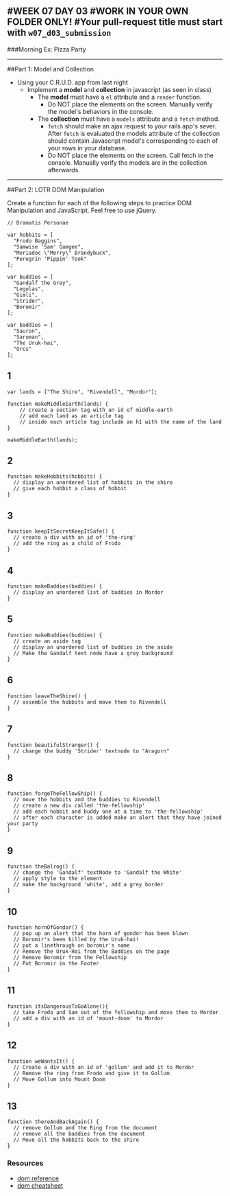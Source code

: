 #WEEK 07 DAY 03
#WORK IN YOUR OWN FOLDER ONLY!
#Your pull-request title must start with `w07_d03_submission`
---
###Morning Ex: Pizza Party

---

##Part 1: Model and Collection
- Using your C.R.U.D. app from last night
	- Implement a **model** and **collection** in javascript (as seen in class)
		- The **model** must have a `el` attribute and a `render` function.  
			- Do NOT place the elements on the screen.  Manually verify the model's behaviors in the console.
		- The **collection** must have a `models` attribute and a `fetch` method. 
			- `fetch` should make an ajax request to your rails app's sever.  After `fetch` is evaluated the models attribute of the collection should contain Javascript model's corresponding to each of your rows in your database. 
			- Do NOT place the elements on the screen.  Call fetch in the console.  Manually verify the models are in the collection afterwards.

---

##Part 2: LOTR DOM Manipulation

Create a function for each of the following steps to practice DOM Manipulation and JavaScript.  Feel free to use jQuery.

```
// Dramatis Personae

var hobbits = [
  "Frodo Baggins",
  "Samwise 'Sam' Gamgee",
  "Meriadoc \"Merry\" Brandybuck",
  "Peregrin 'Pippin' Took"
];

var buddies = [
  "Gandalf the Grey",
  "Legolas",
  "Gimli",
  "Strider",
  "Boromir"
];

var baddies = [
  "Sauron",
  "Saruman",
  "The Uruk-hai",
  "Orcs"
];
```

## 1

```
var lands = ["The Shire", "Rivendell", "Mordor"];

function makeMiddleEarth(lands) {
    // create a section tag with an id of middle-earth
    // add each land as an article tag
    // inside each article tag include an h1 with the name of the land
}

makeMiddleEarth(lands);
```

## 2
```
function makeHobbits(hobbits) {
  // display an unordered list of hobbits in the shire
  // give each hobbit a class of hobbit
}
```

## 3
```
function keepItSecretKeepItSafe() {
  // create a div with an id of 'the-ring'
  // add the ring as a child of Frodo
}
```

## 4

```
function makeBaddies(baddies) {
  // display an unordered list of baddies in Mordor
}
```

## 5

```
function makeBuddies(buddies) {
  // create an aside tag
  // display an unordered list of buddies in the aside
  // Make the Gandalf text node have a grey background
}
```

## 6
```
function leaveTheShire() {
  // assemble the hobbits and move them to Rivendell
}
```

## 7

```
function beautifulStranger() {
  // change the buddy 'Strider' textnode to "Aragorn"
}
```

## 8

```
function forgeTheFellowShip() {
  // move the hobbits and the buddies to Rivendell
  // create a new div called 'the-fellowship'
  // add each hobbit and buddy one at a time to 'the-fellowship'
  // after each character is added make an alert that they have joined your party
}
```

## 9

```
function theBalrog() {
  // change the 'Gandalf' textNode to 'Gandalf the White'
  // apply style to the element
  // make the background 'white', add a grey border
}
```

## 10
```
function hornOfGondor() {
  // pop up an alert that the horn of gondor has been blown
  // Boromir's been killed by the Uruk-hai!
  // put a linethrough on boromir's name
  // Remove the Uruk-Hai from the Baddies on the page
  // Remove Boromir from the Fellowship
  // Put Boromir in the Footer
}
```

## 11
```
function itsDangerousToGoAlone(){
  // take Frodo and Sam out of the fellowship and move them to Mordor
  // add a div with an id of 'mount-doom' to Mordor
}
```

## 12
```
function weWantsIt() {
  // Create a div with an id of 'gollum' and add it to Mordor
  // Remove the ring from Frodo and give it to Gollum
  // Move Gollum into Mount Doom
}
```

## 13
```
function thereAndBackAgain() {
  // remove Gollum and the Ring from the document
  // remove all the baddies from the document
  // Move all the hobbits back to the shire
}
```

### Resources

- [dom reference](https://developer.mozilla.org/en-US/docs/DOM/DOM_Reference)
- [dom cheatsheet](http://christianheilmann.com/stuff/JavaScript-DOM-Cheatsheet.pdf)
